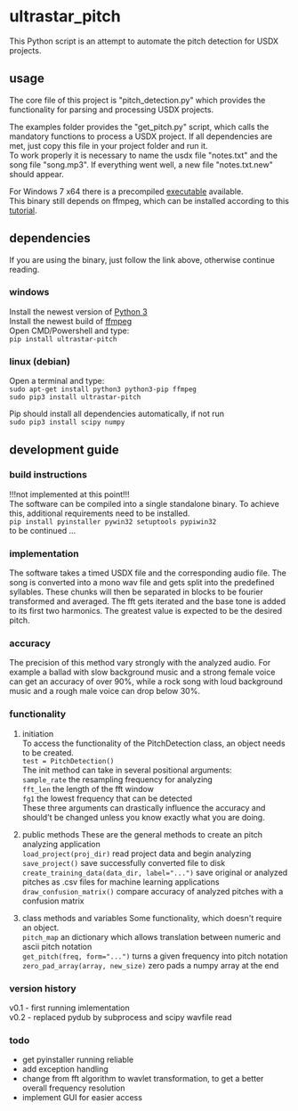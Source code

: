 # ultrastar_pitch
This Python script is an attempt to automate the pitch detection for USDX projects. 

## usage
The core file of this project is "pitch_detection.py" which provides the functionality 
for parsing and processing USDX projects. 

The examples folder provides the "get_pitch.py" script, which calls the mandatory functions to process a USDX project.
If all dependencies are met, just copy this file in your project folder and run it.  
To work properly it is necessary to name the usdx file "notes.txt" and the song file "song.mp3".
If everything went well, a new file "notes.txt.new" should appear.

For Windows 7 x64 there is a precompiled [executable](https://my.pcloud.com/publink/show?code=XZ1WuE7ZywiEsI3JbVF4j6ANeOVFY7Reft97) available.    
This binary still depends on ffmpeg, which can be installed according to this [tutorial](https://de.wikihow.com/FFmpeg-unter-Windows-installieren).

## dependencies
If you are using the binary, just follow the link above, otherwise continue reading.
### windows
Install the newest version of [Python 3](https://www.python.org/downloads/windows/)  
Install the newest build of [ffmpeg](https://ffmpeg.zeranoe.com/builds/)  
Open CMD/Powershell and type:  
`pip install ultrastar-pitch`
### linux (debian)
Open a terminal and type:  
`sudo apt-get install python3 python3-pip ffmpeg`  
`sudo pip3 install ultrastar-pitch`  

Pip should install all dependencies automatically, if not run  
`sudo pip3 install scipy numpy`

## development guide
### build instructions
!!!not implemented at this point!!!  
The software can be compiled into a single standalone binary. To achieve this, additional requirements need to be installed.  
`pip install pyinstaller pywin32 setuptools pypiwin32`  
to be continued ...

### implementation
The software takes a timed USDX file and the corresponding audio file. The song is converted into a mono wav file 
and gets split into the predefined syllables. These chunks will then be separated in blocks to be fourier transformed and averaged.
The fft gets iterated and the base tone is added to its first two harmonics. The greatest value is expected to be the desired pitch.

### accuracy
The precision of this method vary strongly with the analyzed audio. For example a ballad with slow background music and a strong female voice
can get an accuracy of over 90%, while a rock song with loud background music and a rough male voice can drop below 30%.

### functionality

1. initiation  
To access the functionality of the PitchDetection class, an object needs to be created.  
`test = PitchDetection()`  
The init method can take in several positional arguments:  
`sample_rate` the resampling frequency for analyzing  
`fft_len` the length of the fft window  
`fg1` the lowest frequency that can be detected  
These three arguments can drastically influence the accuracy and should't be changed unless you know exactly what you are doing.

2. public methods
These are the general methods to create an pitch analyzing application  
`load_project(proj_dir)`	read project data and begin analyzing  
`save_project()` save successfully converted file to disk  
`create_training_data(data_dir, label="...")` save original or analyzed pitches as .csv files for machine learning applications  
`draw_confusion_matrix()` compare accuracy of analyzed pitches with a confusion matrix

3. class methods and variables
Some functionality, which doesn't require an object.  
`pitch_map` an dictionary which allows translation between numeric and ascii pitch notation  
`get_pitch(freq, form="...")` turns a given frequency into pitch notation  
`zero_pad_array(array, new_size)` zero pads a numpy array at the end

### version history
v0.1 - first running imlementation  
v0.2 - replaced pydub by subprocess and scipy wavfile read

### todo
* get pyinstaller running reliable
* add exception handling
* change from fft algorithm to wavlet transformation, to get a better overall frequency resolution
* implement GUI for easier access





